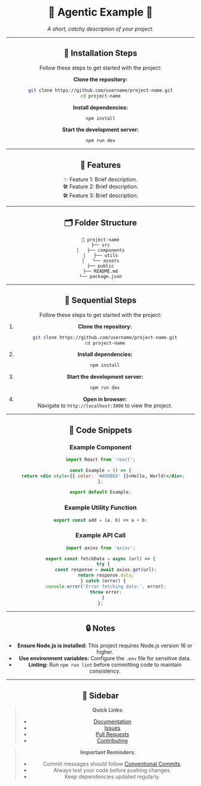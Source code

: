﻿<div align="center">

# 🌟 **Agentic Example** 🌟  
_A short, catchy description of your project._

---

## 🔄 **Installation Steps**  
Follow these steps to get started with the project:

 **Clone the repository:**  
   ```bash
   git clone https://github.com/username/project-name.git
   cd project-name
   ```

 **Install dependencies:**  
   ```bash
   npm install
   ```

 **Start the development server:**  
   ```bash
   npm run dev
   ```

---

## 🚀 **Features**  
 ✨ Feature 1: Brief description.  
 🛠️  Feature 2: Brief description.  
 🛠️ Feature 3: Brief description.  

---

## 🗂 **Folder Structure**  
```plaintext
📆 project-name
├── src
│   ├── components
│   ├── utils
│   └── assets
├── public
├── README.md
└── package.json
```

---

## 🔄 **Sequential Steps**  
Follow these steps to get started with the project:

1. **Clone the repository:**  
   ```bash
   git clone https://github.com/username/project-name.git
   cd project-name
   ```

2. **Install dependencies:**  
   ```bash
   npm install
   ```

3. **Start the development server:**  
   ```bash
   npm run dev
   ```

4. **Open in browser:**  
   Navigate to `http://localhost:3000` to view the project.

---

## 📃 **Code Snippets**  
### Example Component
```jsx
import React from 'react';

const Example = () => {
  return <div style={{ color: '#ADD8E6' }}>Hello, World!</div>;
};

export default Example;
```

### Example Utility Function
```javascript
export const add = (a, b) => a + b;
```

### Example API Call
```javascript
import axios from 'axios';

export const fetchData = async (url) => {
  try {
    const response = await axios.get(url);
    return response.data;
  } catch (error) {
    console.error('Error fetching data:', error);
    throw error;
  }
};
```

---

## 🔒 **Notes**  
- **Ensure Node.js is installed:** This project requires Node.js version 16 or higher.
- **Use environment variables:** Configure the `.env` file for sensitive data.
- **Linting:** Run `npm run lint` before committing code to maintain consistency.

---

## 🔼 **Sidebar**  
> **Quick Links**:  
> - [Documentation](#)  
> - [Issues](#)  
> - [Pull Requests](#)  
> - [Contributing](#)  

> **Important Reminders**:  
> - Commit messages should follow [Conventional Commits](https://www.conventionalcommits.org/).
> - Always test your code before pushing changes.
> - Keep dependencies updated regularly.

</div>